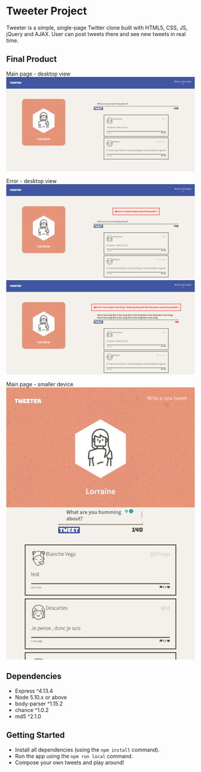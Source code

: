 # Tweeter Project

Tweeter is a simple, single-page Twitter clone built with HTML5, CSS, JS, jQuery and AJAX. User can post tweets there and see new tweets in real time.

## Final Product

Main page - desktop view
![Main page - desktop view](https://github.com/lorraineC26/tweeter/blob/master/docs/01%20main-page-desktop.png?raw=true)

Error - desktop view
![Error - desktop view](https://github.com/lorraineC26/tweeter/blob/master/docs/02%20error-empty-desktop.png?raw=true)
![Error - desktop view](https://github.com/lorraineC26/tweeter/blob/master/docs/02%20error-limit-desktop.png?raw=true)

Main page - smaller device
![Main page - smaller device](https://github.com/lorraineC26/tweeter/blob/master/docs/03%20non-desktop.png?raw=true)

## Dependencies

- Express ^4.13.4
- Node 5.10.x or above
- body-parser ^1.15.2
- chance ^1.0.2
- md5 ^2.1.0

## Getting Started
- Install all dependencies (using the `npm install` command).
- Run the app using the `npm run local` command.
- Compose your own tweets and play around!